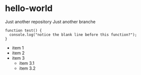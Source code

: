 # hello-world
Just another repository
Just another branche

```
function test() {
  console.log("notice the blank line before this function?");
}
```

- item 1
- item 2
- item 3
  - item 3.1
  - item 3.2

